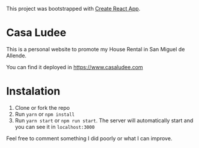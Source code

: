 This project was bootstrapped with [Create React App](https://github.com/facebookincubator/create-react-app).

# Casa Ludee
This is a personal website to promote my House Rental in San Miguel de Allende.

You can find it deployed in https://www.casaludee.com

# Instalation

1) Clone or fork the repo
2) Run `yarn` or `npm install`
3) Run `yarn start` or `npm run start`. The server will automatically start and you can see it in `localhost:3000`

Feel free to comment something I did poorly or what I can improve. 
